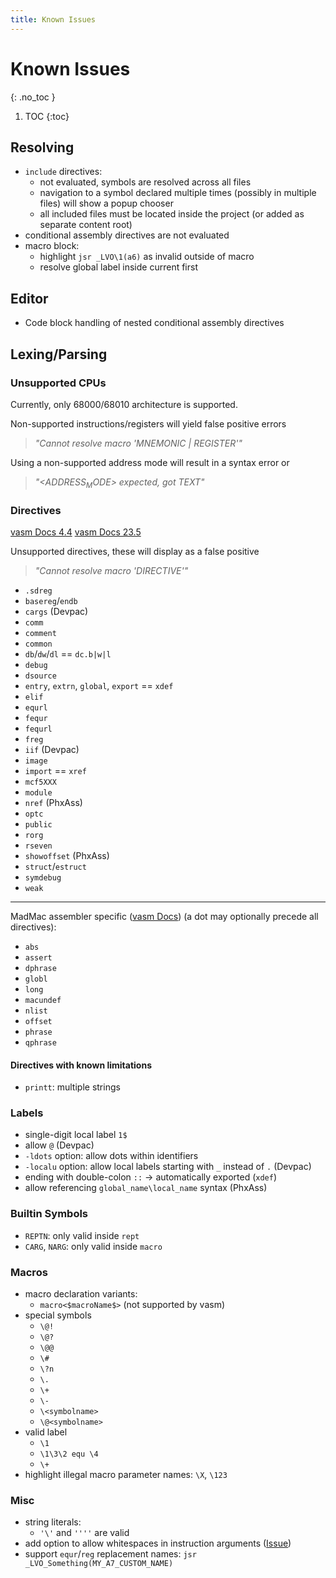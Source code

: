 ```yaml
---
title: Known Issues
---
```


# Known Issues
{: .no_toc }

1. TOC
{:toc}

## Resolving

- `include` directives:
  - not evaluated, symbols are resolved across all files
  - navigation to a symbol declared multiple times (possibly in multiple files) will show a popup chooser
  - all included files must be located inside the project (or added as separate content root)
- conditional assembly directives are not evaluated
- macro block:
  - highlight `jsr _LVO\1(a6)` as invalid outside of macro
  - resolve global label inside current first

## Editor

- Code block handling of nested conditional assembly directives

## Lexing/Parsing

### Unsupported CPUs

Currently, only 68000/68010 architecture is supported.

Non-supported instructions/registers will yield false positive errors
> _"Cannot resolve macro '$MNEMONIC$ \| $REGISTER$'"_

Using a non-supported address mode will result in a syntax error or
> _"<$ADDRESS_MODE$> expected, got $TEXT$"_

### Directives

[vasm Docs 4.4](http://sun.hasenbraten.de/vasm/release/vasm_4.html)
[vasm Docs 23.5](http://sun.hasenbraten.de/vasm/release/vasm_23.html)

Unsupported directives, these will display as a false positive
> _"Cannot resolve macro '$DIRECTIVE$'"_


- `.sdreg`
- `basereg`/`endb`
- `cargs` (Devpac)
- `comm`
- `comment`
- `common`
- `db`/`dw`/`dl` == `dc.b|w|l`
- `debug`
- `dsource`
- `entry`, `extrn`, `global`, `export` == `xdef`
- `elif`
- `equrl`
- `fequr`
- `fequrl`
- `freg`
- `iif` (Devpac)
- `image`
- `import` == `xref`
- `mcf5XXX`
- `module`
- `nref` (PhxAss)
- `optc`
- `public`
- `rorg`
- `rseven`
- `showoffset` (PhxAss)
- `struct`/`estruct`
- `symdebug`
- `weak`

--- 
MadMac assembler specific ([vasm Docs](http://sun.hasenbraten.de/vasm/release/vasm_5.html)) (a dot may optionally precede all directives):

- `abs`
- `assert`
- `dphrase`
- `globl`
- `long`
- `macundef`
- `nlist`
- `offset`
- `phrase`
- `qphrase`

#### Directives with known limitations

- `printt`: multiple strings

### Labels

- single-digit local label `1$`
- allow `@` (Devpac)
- `-ldots` option: allow dots within identifiers
- `-localu` option: allow local labels starting with `_` instead of `.` (Devpac)
- ending with double-colon `::` &rarr; automatically exported (`xdef`)
- allow referencing `global_name\local_name` syntax (PhxAss)

### Builtin Symbols

- `REPTN`: only valid inside `rept`
- `CARG`, `NARG`: only valid inside `macro`

### Macros

- macro declaration variants:
  - `macro<$macroName$>` (not supported by vasm)
- special symbols
  - `\@!`
  - `\@?`
  - `\@@`
  - `\#`
  - `\?n`
  - `\.`
  - `\+`
  - `\-`
  - `\<symbolname>`
  - `\@<symbolname>`
- valid label
  - `\1`
  - `\1\3\2 equ \4`
  - `\+`
- highlight illegal macro parameter names: `\X`, `\123`

### Misc

- string literals:
  - `'\'` and `''''` are valid
- add option to allow whitespaces in instruction arguments ([Issue](https://github.com/YannCebron/m68kplugin/issues/47))
- support `equr`/`reg` replacement names: `jsr _LVO_Something(MY_A7_CUSTOM_NAME)`
